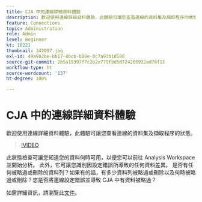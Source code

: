```yaml
---
title: CJA 中的連線詳細資料體驗
description: 歡迎使用連線詳細資料體驗，此體驗可讓您查看連線的資料集及擷取程序的狀態。
feature: Connections
topic: Administration
role: Admin
level: Beginner
kt: 10221
thumbnail: 342097.jpg
exl-id: 49a902be-bb17-4bcb-b86e-0c7a93b1d580
source-git-commit: 2b5a19397f7c2b2e775fbd5d724205922ad76f15
workflow-type: ht
source-wordcount: '137'
ht-degree: 100%

---
```


# CJA 中的連線詳細資料體驗

歡迎使用連線詳細資料體驗，此體驗可讓您查看連線的資料集及擷取程序的狀態。

>[!VIDEO](https://video.tv.adobe.com/v/342097/?quality=12&learn=on)

此狀態檢查可讓您知道您的資料何時可用，以便您可以前往 Analysis Workspace 並開始分析。 此外，它可讓您識別因設定錯誤所導致的任何資料差異。 是否有任何被略過或刪除的資料列？如果有的話，有多少資料列被略過或刪除以及何時被略過或刪除？您是否將連線設定錯誤並導致 CJA 中有資料被略過？

如需詳細資訊，請瀏覽此[文件](https://experienceleague.adobe.com/docs/analytics-platform/using/cja-connections/manage-connections.html)。
